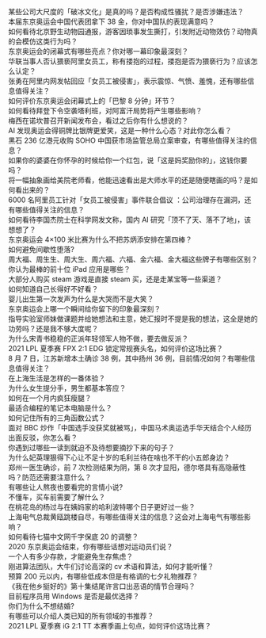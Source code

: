 某些公司大尺度的「破冰文化」是真的吗？是否构成性骚扰？是否涉嫌违法？  
本届东京奥运会中国代表团拿下 38 金，你对中国队的表现满意吗？  
如何看待北京野生动物园通报，游客因琐事发生撕打，引发附近动物效仿？动物真的会模仿这类行为吗？  
东京奥运会的闭幕式有哪些亮点？你对哪一幕印象最深刻？  
华联当事人否认猥亵阿里女员工，称有搂抱的过程，搂抱是否为猥亵行为？应该怎么认定？  
张勇在阿里内网发帖回应「女员工被侵害」，表示震惊、气愤、羞愧，还有哪些信息值得关注？  
如何评价东京奥运会闭幕式上的「巴黎 8 分钟」环节？  
如何看待拜登下令空袭塔利班，对阿富汗局势将产生哪些影响？  
梅西在诺坎普召开新闻发布会，看过之后你有什么想说的？  
AI 发现奥运会得铜牌比银牌更爱笑，这是一种什么心态？对此你怎么看？  
黑石 236 亿港元收购 SOHO 中国获市场监管总局立案审查，有哪些值得关注的信息？  
如果你的婆婆在你怀孕的时候给你一个红包，说「这是妈奖励你的」，这钱你要吗？  
将一幅抽象画给美院老师看，他能迅速看出是大师水平的还是随便瞎画的吗？是如何看出来的？  
6000 名阿里员工针对「女员工被侵害」事件联合倡议 ：公司治理存在漏洞，还有哪些值得关注的信息？  
如何看待李国杰院士在科学网发文称，国内 AI 研究「顶不了天、落不了地」，该想想了？  
东京奥运会 4×100 米比赛为什么不把苏炳添安排在第四棒？  
如何避免间歇性堕落?  
周大福、周生生、周大生、周六福、六福、金六福、金大福这些牌子有哪些区别？  
你认为最棒的前十位 iPad 应用是哪些？  
大部分人购买 steam 游戏是直接 steam 买，还是走某宝等一些渠道？  
如何知道自己长得好不好看？  
婴儿出生第一次发声为什么是大哭而不是大笑？  
东京奥运会上哪一个瞬间给你留下的印象最深刻？  
指导实验室师妹做课题并给她想法和主意，她汇报时不提是我的想法，这全是她的功劳吗？还是我不够大度呢？  
为什么宋青书稳稳的正派年轻领军人物不做，要去做反派？  
2021 LPL 夏季赛 FPX 2:1 EDG 锁定常规赛头名，如何评价这场比赛？  
8 月 7 日，江苏新增本土确诊 38 例，其中扬州 36 例，目前情况如何？有哪些信息值得关注？  
在上海生活是怎样的一番体验？  
为什么女生提分手，男生都基本答应？  
如何在一个月内疯狂瘦腿？  
最适合编程的笔记本电脑是什么？  
如何记住所有的三角函数公式？  
面对 BBC 炒作「中国选手没获奖就被骂」，中国马术奥运选手华天结合个人经历出面反驳，你怎么看？  
你遇到过哪些一读到就迫不及待想要摘抄下来的句子？  
为什么妃英理狠得下心让不足十岁的毛利兰待在啥也不干的小五郎身边？  
郑州一医生确诊，前 7 次检测结果为阴，第 8 次才显阳，德尔塔具有高隐蔽性吗？防范还需要注意什么？  
有哪些让人熬夜也要看完的言情小说?  
不懂车，买车前需要了解什么？  
在桃花岛的杨过与在姨妈家的哈利波特哪个日子更好过一些？  
上海电气总裁黄瓯跳楼自尽，有哪些值得关注的信息？这会对上海电气有哪些影响？  
如何看待七猫中文网千字保底 20 的调整？  
2020 东京奥运会结束，你有哪些话想对运动员们说？  
一个人有多少存款，才能避免生存焦虑？  
刚进算法团队，大牛们讨论高深的 cv 术语和算法，如何才能听懂？  
预算 200 元以内，有哪些低成本但是有格调的七夕礼物推荐？  
《我在他乡挺好的》第十集结尾许言口出恶语的情节合理吗？  
目前程序员用 Windows 是否是最优选择？  
你们为什么不想结婚?  
有哪些可以介绍人类已知的所有领域的书推荐？  
2021 LPL 夏季赛 iG 2:1 TT 本赛季画上句点，如何评价这场比赛？  
